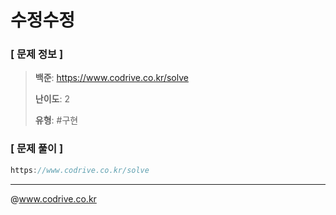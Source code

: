 # 수정수정

### [ 문제 정보 ]
> **백준**: https://www.codrive.co.kr/solve
> 
> **난이도**: 2
>
> **유형**: #구현


### [ 문제 풀이 ]
```Java
https://www.codrive.co.kr/solve
```


---
@www.codrive.co.kr